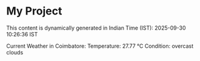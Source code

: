 # My Project

This content is dynamically generated in Indian Time (IST): 2025-09-30 10:26:36 IST


Current Weather in Coimbatore:
Temperature: 27.77 °C
Condition: overcast clouds
